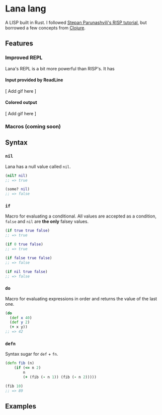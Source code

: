 # Lana lang

A LISP built in Rust. I followed [Stepan Parunashvili's RISP tutorial][risp], but borrowed a few
concepts from [Clojure][clojure].

## Features

### Improved REPL

Lana's REPL is a bit more powerful than RISP's. It has

#### Input provided by ReadLine

[ Add gif here ]

#### Colored output

[ Add gif here ]

### Macros (coming soon)

## Syntax

### `nil`

Lana has a null value called `nil`.

```clojure
(nil? nil)
;; => true

(some? nil)
;; => false
```

### `if`

Macro for evaluating a conditional. All values are accepted as a condition, `false` and `nil` are
**the only** falsey values.

```clojure
(if true true false)
;; => true

(if 0 true false)
;; => true

(if false true false)
;; => false

(if nil true false)
;; => false
```

### `do`

Macro for evaluating expressions in order and returns the value of the last one.

```clojure
(do
  (def x 40)
  (def y 2)
  (+ x y))
;; => 42
```

### `defn`

Syntax sugar for `def` + `fn`.

```clojure
(defn fib (n)
    (if (<= n 2)
        n
        (+ (fib (- n 1)) (fib (- n 2)))))

(fib 10)
;; => 89
```

## Examples

[risp]: https://stopa.io/post/222
[clojure]: https://clojure.org/
